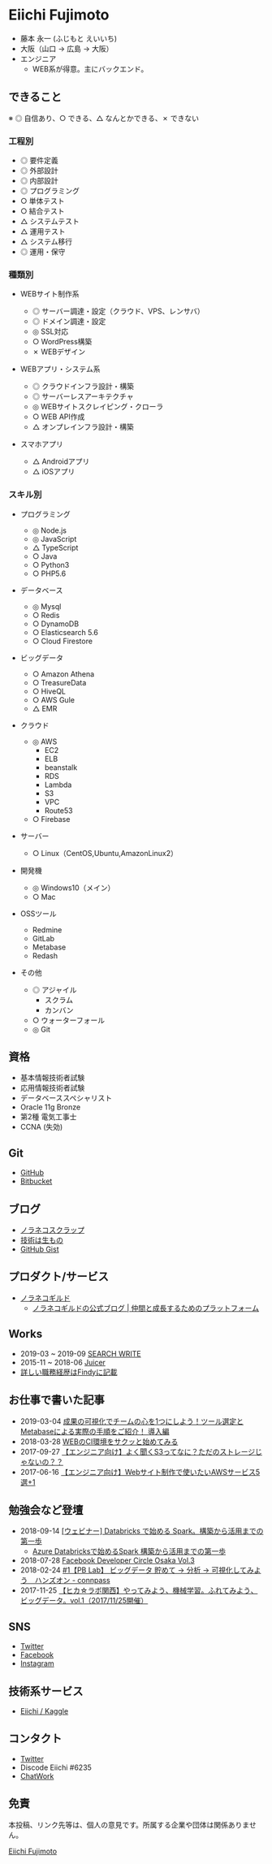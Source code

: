 Eiichi Fujimoto
===

- 藤本 永一 (ふじもと えいいち)
- 大阪（山口 → 広島 → 大阪）
- エンジニア
  - WEB系が得意。主にバックエンド。


できること
---

※ ◎ 自信あり、○ できる、△ なんとかできる、✗ できない

### 工程別

- ◎ 要件定義
- ◎ 外部設計
- ◎ 内部設計
- ◎ プログラミング
- ○ 単体テスト
- ○ 結合テスト	
- △ システムテスト	
- △ 運用テスト
- △ システム移行	
- ◎ 運用・保守

### 種類別

- WEBサイト制作系
  - ◎ サーバー調達・設定（クラウド、VPS、レンサバ）
  - ◎ ドメイン調達・設定
  - ◎ SSL対応
  - ○ WordPress構築
  - ✗ WEBデザイン

- WEBアプリ・システム系
  - ◎ クラウドインフラ設計・構築
  - ◎ サーバーレスアーキテクチャ
  - ◎ WEBサイトスクレイピング・クローラ
  - ○ WEB API作成
  - △ オンプレインフラ設計・構築

- スマホアプリ
  - △ Androidアプリ
  - △ iOSアプリ

### スキル別

- プログラミング  
  - ◎ Node.js  
  - ◎ JavaScript
  - △ TypeScript  
  - ○ Java  
  - ○ Python3  
  - ○ PHP5.6  
 
- データベース  
  - ◎ Mysql  
  - ○ Redis  
  - ○ DynamoDB  
  - ○ Elasticsearch 5.6  
  - ○ Cloud Firestore

- ビッグデータ
  - ○ Amazon Athena  
  - ○ TreasureData  
  - ○ HiveQL
  - ○ AWS Gule
  - △ EMR  

- クラウド  
  - ◎ AWS  
    - EC2
    - ELB
    - beanstalk
    - RDS
    - Lambda
    - S3
    - VPC
    - Route53
  - ○ Firebase  

- サーバー  
  - ○ Linux（CentOS,Ubuntu,AmazonLinux2）  

- 開発機  
  - ◎ Windows10（メイン）  
  - ○ Mac  

- OSSツール
  - Redmine
  - GitLab
  - Metabase
  - Redash

- その他
  - ◎ アジャイル
    - スクラム
    - カンバン
  - ○ ウォーターフォール
  - ◎ Git


資格
---

- 基本情報技術者試験
- 応用情報技術者試験
- データベーススペシャリスト
- Oracle 11g Bronze
- 第2種 電気工事士
- CCNA (失効)


Git
---

- [GitHub](https://github.com/eiichi-worker) 
- [Bitbucket](https://bitbucket.org/eiichi-worker/)


ブログ
---

- [ノラネコスクラップ](https://scrapbox.io/noraneko-scrap/)
- [技術は生もの](http://blog.noraneko.work/)
- [GitHub Gist](https://gist.github.com/eiichi-worker)


プロダクト/サービス
---

- [ノラネコギルド](https://guild.noraneko.work/)
  - [ノラネコギルドの公式ブログ | 仲間と成長するためのプラットフォーム](https://scrapbox.io/noraneko-guild/)


Works
---

- 2019-03 ~ 2019-09 [SEARCH WRITE](https://searchwrite.jp/)
- 2015-11 ~ 2018-06 [Juicer](https://juicer.cc/)
- [詳しい職務経歴はFindyに記載](https://findy-code.io/share_profiles/pqgnIcHMtc3Mr)


お仕事で書いた記事
---

- 2019-03-04 [成果の可視化でチームの心を1つにしよう！ツール選定とMetabaseによる実際の手順をご紹介！ 導入編](https://service.plan-b.co.jp/blog/tech/16103/)
- 2018-03-28 [WEBのCI環境をサクッと始めてみる](https://service.plan-b.co.jp/blog/tech/10262/)
- 2017-09-27 [【エンジニア向け】よく聞くS3ってなに？ただのストレージじゃないの？？](https://service.plan-b.co.jp/blog/creative/4981/)
- 2017-06-16 [【エンジニア向け】Webサイト制作で使いたいAWSサービス5選+1](https://service.plan-b.co.jp/blog/creative/2287/)


勉強会など登壇
---

- 2018-09-14 [[ウェビナー] Databricks で始める Spark。構築から活用までの第一歩](https://info.microsoft.com/JA-SQLDB-WBNR-FY19-09Sep-14-WebinarSparktostartwithDatabricks-MCW0008293_02OnDemandRegistration-ForminBody.html)
  - [Azure Databricksで始めるSpark 構築から活用までの第一歩](https://www.slideshare.net/tottokug/azure-databricksspark)
- 2018-07-28 [Facebook Developer Circle Osaka Vol.3](https://www.facebook.com/events/674526319553265/)
- 2018-02-24 [#1【PB Lab】 ビッグデータ 貯めて -> 分析 -> 可視化してみよう　ハンズオン - connpass](https://plan-b.connpass.com/event/78506/)
- 2017-11-25 [【ヒカ☆ラボ関西】やってみよう、機械学習。ふれてみよう、ビッグデータ。vol.1（2017/11/25開催）](https://career.levtech.jp/hikalab/event/detail/143/)


SNS
---

- [Twitter](https://twitter.com/EiichiCat)
- [Facebook](https://www.facebook.com/eiichi.fujimoto)
- [Instagram](https://www.instagram.com/f_eiichi/)


技術系サービス
---

- [Eiichi / Kaggle](https://www.kaggle.com/eiichiworker)


コンタクト
---

- [Twitter](https://twitter.com/EiichiCat)
- Discode Eiichi #6235
- [ChatWork](https://chatwork.com/Eiichi_Fujimoto)


免責
---

本投稿、リンク先等は、個人の意見です。所属する企業や団体は関係ありません。

<script type="text/javascript" src="https://platform.linkedin.com/badges/js/profile.js" async defer></script>
<div class="LI-profile-badge"  data-version="v1" data-size="medium" data-locale="ja_JP" data-type="horizontal" data-theme="light" data-vanity="eiichi-fujimoto-6b686b109"><a class="LI-simple-link" href='https://jp.linkedin.com/in/eiichi-fujimoto-6b686b109?trk=profile-badge'>Eiichi Fujimoto</a></div>

<!-- Global Site Tag (gtag.js) - Google Analytics -->
<script async src="https://www.googletagmanager.com/gtag/js?id=UA-107689012-1"></script>
<script>
  window.dataLayer = window.dataLayer || [];
  function gtag(){dataLayer.push(arguments);}
  gtag('js', new Date());

  gtag('config', 'UA-107689012-1');
</script>
